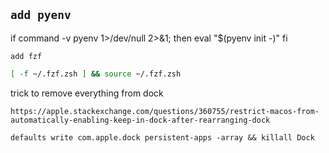 


`add pyenv`
---
if command -v pyenv 1>/dev/null 2>&1; then
 eval "$(pyenv init -)"
fi


`add fzf`
```bash 
[ -f ~/.fzf.zsh ] && source ~/.fzf.zsh
```


trick to remove everything from dock
```
https://apple.stackexchange.com/questions/360755/restrict-macos-from-automatically-enabling-keep-in-dock-after-rearranging-dock

defaults write com.apple.dock persistent-apps -array && killall Dock
```
